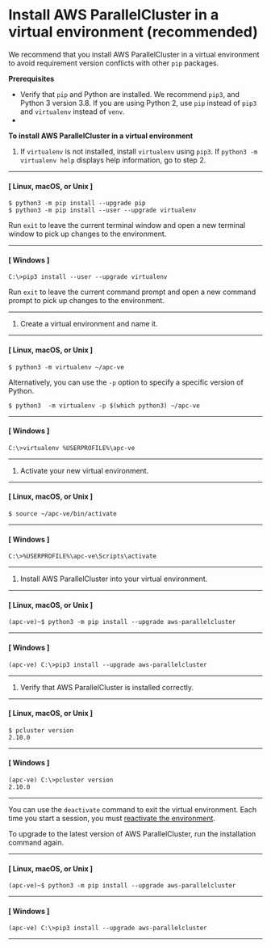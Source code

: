 # Install AWS ParallelCluster in a virtual environment \(recommended\)<a name="install-virtualenv"></a>

We recommend that you install AWS ParallelCluster in a virtual environment to avoid requirement version conflicts with other `pip` packages\.

**Prerequisites**
+ Verify that `pip` and Python are installed\. We recommend `pip3`, and Python 3 version 3\.8\. If you are using Python 2, use `pip` instead of `pip3` and `virtualenv` instead of `venv`\.
+ 

**To install AWS ParallelCluster in a virtual environment**

1. If `virtualenv` is not installed, install `virtualenv` using `pip3`\. If `python3 -m virtualenv help` displays help information, go to step 2\.

------
#### [ Linux, macOS, or Unix ]

   ```
   $ python3 -m pip install --upgrade pip
   $ python3 -m pip install --user --upgrade virtualenv
   ```

   Run `exit` to leave the current terminal window and open a new terminal window to pick up changes to the environment\.

------
#### [ Windows ]

   ```
   C:\>pip3 install --user --upgrade virtualenv
   ```

   Run `exit` to leave the current command prompt and open a new command prompt to pick up changes to the environment\.

------

1. Create a virtual environment and name it\.

------
#### [ Linux, macOS, or Unix ]

   ```
   $ python3 -m virtualenv ~/apc-ve
   ```

   Alternatively, you can use the `-p` option to specify a specific version of Python\.

   ```
   $ python3  -m virtualenv -p $(which python3) ~/apc-ve
   ```

------
#### [ Windows ]

   ```
   C:\>virtualenv %USERPROFILE%\apc-ve
   ```

------

1. <a name="activate-virtual-environment"></a>Activate your new virtual environment\.

------
#### [ Linux, macOS, or Unix ]

   ```
   $ source ~/apc-ve/bin/activate
   ```

------
#### [ Windows ]

   ```
   C:\>%USERPROFILE%\apc-ve\Scripts\activate
   ```

------

1. Install AWS ParallelCluster into your virtual environment\.

------
#### [ Linux, macOS, or Unix ]

   ```
   (apc-ve)~$ python3 -m pip install --upgrade aws-parallelcluster
   ```

------
#### [ Windows ]

   ```
   (apc-ve) C:\>pip3 install --upgrade aws-parallelcluster
   ```

------

1. Verify that AWS ParallelCluster is installed correctly\.

------
#### [ Linux, macOS, or Unix ]

   ```
   $ pcluster version
   2.10.0
   ```

------
#### [ Windows ]

   ```
   (apc-ve) C:\>pcluster version
   2.10.0
   ```

------

You can use the `deactivate` command to exit the virtual environment\. Each time you start a session, you must [reactivate the environment](#activate-virtual-environment)\.

To upgrade to the latest version of AWS ParallelCluster, run the installation command again\.

------
#### [ Linux, macOS, or Unix ]

```
(apc-ve)~$ python3 -m pip install --upgrade aws-parallelcluster
```

------
#### [ Windows ]

```
(apc-ve) C:\>pip3 install --upgrade aws-parallelcluster
```

------